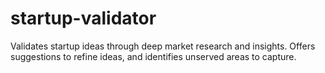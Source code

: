 # startup-validator
Validates startup ideas through deep market research and insights. Offers suggestions to refine ideas, and identifies unserved areas to capture.
